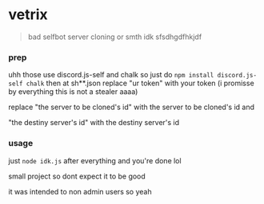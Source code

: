 # vetrix
> bad selfbot server cloning or smth idk sfsdhgdfhkjdf

### prep
uhh those use discord.js-self and chalk so just do
```npm install discord.js-self chalk```
then at sh**.json replace "ur token" with your token (i promisse by everything this is not a stealer aaaa)

replace "the server to be cloned's id" with the server to be cloned's id and

"the destiny server's id" with the destiny server's id

### usage
just ```node idk.js``` after everything and you're done lol

small project so dont expect it to be good

it was intended to non admin users so yeah
